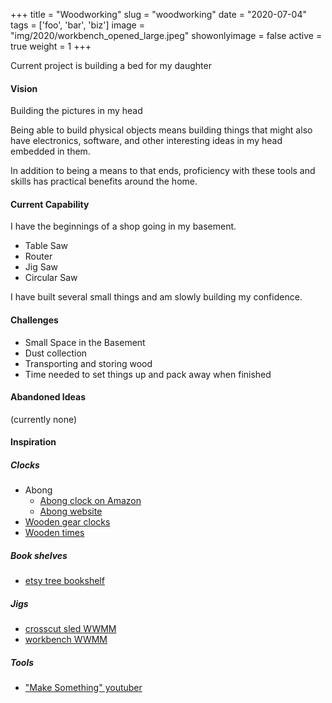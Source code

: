 +++
title = "Woodworking"
slug = "woodworking"
date = "2020-07-04"
tags = ['foo', 'bar', 'biz']
image = "img/2020/workbench_opened_large.jpeg"
showonlyimage = false
active = true
weight = 1
+++

Current project is building a bed for my daughter
<!--more-->

#### Vision 
Building the pictures in my head

Being able to build physical objects means building things that might also have electronics, software, and other interesting ideas in my head embedded in them.

In addition to being a means to that ends, proficiency with these tools and skills has practical benefits around the home.

#### Current Capability
I have the beginnings of a shop going in my basement.

* Table Saw
* Router
* Jig Saw
* Circular Saw

I have built several small things and am slowly building my confidence.

#### Challenges
* Small Space in the Basement
* Dust collection
* Transporting and storing wood
* Time needed to set things up and pack away when finished

#### Abandoned Ideas
(currently none)

#### Inspiration

##### Clocks
  * Abong
      * [Abong clock on Amazon](https://www.amazon.com/Abong-Mechanical-Wooden-Clock-Kit/dp/B00R8ET4O4/)
      * [Abong website](https://www.abong.com/)
  * [Wooden gear clocks](https://wooden-gear-clocks.com/browseclocks/)
  * [Wooden times](http://www.woodentimes.com/)

##### Book shelves
  * [etsy tree bookshelf](https://www.etsy.com/shop/BespOakInteriors?section_id=16217058)
  
##### Jigs
  * [crosscut sled WWMM](https://woodworkingformeremortals.com/how-to-make-a-crosscut-sled/)
  * [workbench WWMM](https://woodworkingformeremortals.com/workbench-mere-mortals/)

##### Tools
  * ["Make Something" youtuber](https://makesomething.com/woodworking-tools/)
